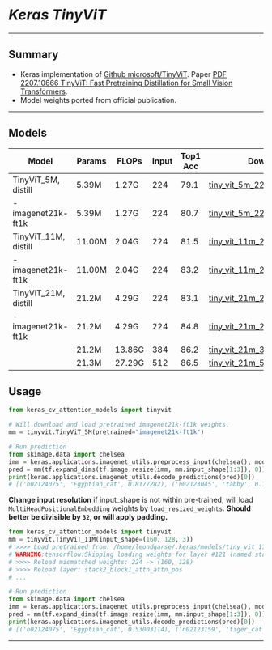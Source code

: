 # ___Keras TinyViT___
***

## Summary
  - Keras implementation of [Github microsoft/TinyViT](https://github.com/microsoft/Cream/tree/main/TinyViT). Paper [PDF 2207.10666 TinyViT: Fast Pretraining Distillation for Small Vision Transformers](https://arxiv.org/pdf/2207.10666.pdf).
  - Model weights ported from official publication.
***

## Models
  | Model                | Params | FLOPs  | Input | Top1 Acc | Download |
  | -------------------- | ------ | ------ | ----- | -------- | -------- |
  | TinyViT_5M, distill  | 5.39M  | 1.27G  | 224   | 79.1     | [tiny_vit_5m_224_imagenet.h5](https://github.com/leondgarse/keras_cv_attention_models/releases/download/tinyvit/tiny_vit_5m_224_imagenet.h5)      |
  | - imagenet21k-ft1k   | 5.39M  | 1.27G  | 224   | 80.7     | [tiny_vit_5m_224_21k.h5](https://github.com/leondgarse/keras_cv_attention_models/releases/download/tinyvit/tiny_vit_5m_224_imagenet21k-ft1k.h5)   |
  | TinyViT_11M, distill | 11.00M | 2.04G  | 224   | 81.5     | [tiny_vit_11m_224_imagenet.h5](https://github.com/leondgarse/keras_cv_attention_models/releases/download/tinyvit/tiny_vit_11m_224_imagenet.h5)    |
  | - imagenet21k-ft1k   | 11.00M | 2.04G  | 224   | 83.2     | [tiny_vit_11m_224_21k.h5](https://github.com/leondgarse/keras_cv_attention_models/releases/download/tinyvit/tiny_vit_11m_224_imagenet21k-ft1k.h5) |
  | TinyViT_21M, distill | 21.2M  | 4.29G  | 224   | 83.1     | [tiny_vit_21m_224_imagenet.h5](https://github.com/leondgarse/keras_cv_attention_models/releases/download/tinyvit/tiny_vit_21m_224_imagenet.h5)    |
  | - imagenet21k-ft1k   | 21.2M  | 4.29G  | 224   | 84.8     | [tiny_vit_21m_224_21k.h5](https://github.com/leondgarse/keras_cv_attention_models/releases/download/tinyvit/tiny_vit_21m_224_imagenet21k-ft1k.h5) |
  |                      | 21.2M  | 13.86G | 384   | 86.2     | [tiny_vit_21m_384_21k.h5](https://github.com/leondgarse/keras_cv_attention_models/releases/download/tinyvit/tiny_vit_21m_384_imagenet21k-ft1k.h5) |
  |                      | 21.3M  | 27.29G | 512   | 86.5     | [tiny_vit_21m_512_21k.h5](https://github.com/leondgarse/keras_cv_attention_models/releases/download/tinyvit/tiny_vit_21m_512_imagenet21k-ft1k.h5) |
## Usage
  ```py
  from keras_cv_attention_models import tinyvit

  # Will download and load pretrained imagenet21k-ft1k weights.
  mm = tinyvit.TinyViT_5M(pretrained="imagenet21k-ft1k")

  # Run prediction
  from skimage.data import chelsea
  imm = keras.applications.imagenet_utils.preprocess_input(chelsea(), mode='torch') # Chelsea the cat
  pred = mm(tf.expand_dims(tf.image.resize(imm, mm.input_shape[1:3]), 0)).numpy()
  print(keras.applications.imagenet_utils.decode_predictions(pred)[0])
  # [('n02124075', 'Egyptian_cat', 0.8177282), ('n02123045', 'tabby', 0.100739196), ...]
  ```
  **Change input resolution** if input_shape is not within pre-trained, will load `MultiHeadPositionalEmbedding` weights by `load_resized_weights`. **Should better be divisible by `32`, or will apply padding.**
  ```py
  from keras_cv_attention_models import tinyvit
  mm = tinyvit.TinyViT_11M(input_shape=(160, 128, 3))
  # >>>> Load pretrained from: /home/leondgarse/.keras/models/tiny_vit_11m_224_imagenet21k-ft1k.h5
  # WARNING:tensorflow:Skipping loading weights for layer #121 (named stack3_block1_attn_attn_pos) due to mismatch in shape ...
  # >>>> Reload mismatched weights: 224 -> (160, 128)
  # >>>> Reload layer: stack2_block1_attn_attn_pos
  # ...

  # Run prediction
  from skimage.data import chelsea
  imm = keras.applications.imagenet_utils.preprocess_input(chelsea(), mode='torch') # Chelsea the cat
  pred = mm(tf.expand_dims(tf.image.resize(imm, mm.input_shape[1:3]), 0)).numpy()
  print(keras.applications.imagenet_utils.decode_predictions(pred)[0])
  # [('n02124075', 'Egyptian_cat', 0.53003114), ('n02123159', 'tiger_cat', 0.13526095), ...]
  ```
***
